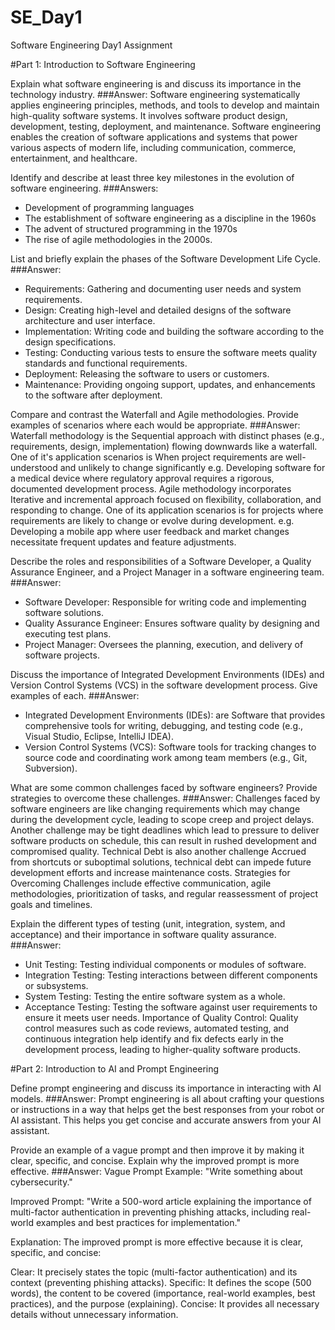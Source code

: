 # SE_Day1
Software Engineering Day1 Assignment

#Part 1: Introduction to Software Engineering

Explain what software engineering is and discuss its importance in the technology industry.
###Answer: 
Software engineering systematically applies engineering principles, methods, and tools to develop and maintain high-quality software systems. It involves software product design, development, testing, deployment, and maintenance. Software engineering  enables the creation of software applications and systems that power various aspects of modern life, including communication, commerce, entertainment, and healthcare.


Identify and describe at least three key milestones in the evolution of software engineering.
###Answers:
 - Development of programming languages
 - The establishment of software engineering as a discipline in the 1960s
 - The advent of structured programming in the 1970s
 - The rise of agile methodologies in the 2000s.

List and briefly explain the phases of the Software Development Life Cycle.
###Answer:
  - Requirements: Gathering and documenting user needs and system requirements.
  - Design: Creating high-level and detailed designs of the software architecture and user interface.
  - Implementation: Writing code and building the software according to the design specifications.
  - Testing: Conducting various tests to ensure the software meets quality standards and functional requirements.
  - Deployment: Releasing the software to users or customers.
  - Maintenance: Providing ongoing support, updates, and enhancements to the software after deployment.


Compare and contrast the Waterfall and Agile methodologies. Provide examples of scenarios where each would be appropriate.
###Answer:
Waterfall methodology is the Sequential approach with distinct phases (e.g., requirements, design, implementation) flowing downwards like a waterfall. One of it's application scenarios is When project requirements are well-understood and unlikely to change significantly e.g.  Developing software for a medical device where regulatory approval requires a rigorous, documented development process. 
Agile methodology incorporates Iterative and incremental approach focused on flexibility, collaboration, and responding to change. One of its application scenarios is for projects where requirements are likely to change or evolve during development. e.g. Developing a mobile app where user feedback and market changes necessitate frequent updates and feature adjustments.



Describe the roles and responsibilities of a Software Developer, a Quality Assurance Engineer, and a Project Manager in a software engineering team.
###Answer:
  - Software Developer: Responsible for writing code and implementing software solutions.
  - Quality Assurance Engineer: Ensures software quality by designing and executing test plans.
  - Project Manager: Oversees the planning, execution, and delivery of software projects.


Discuss the importance of Integrated Development Environments (IDEs) and Version Control Systems (VCS) in the software development process. Give examples of each.
###Answer:
 - Integrated Development Environments (IDEs): are Software that provides comprehensive tools for writing, debugging, and testing code (e.g., Visual Studio, Eclipse, IntelliJ IDEA).
  - Version Control Systems (VCS): Software tools for tracking changes to source code and coordinating work among team members (e.g., Git, Subversion).


What are some common challenges faced by software engineers? Provide strategies to overcome these challenges.
###Answer:
Challenges faced by software engineers are like changing requirements which may change during the development cycle, leading to scope creep and project delays. Another challenge may be tight deadlines which lead to pressure to deliver software products on schedule, this can result in rushed development and compromised quality. Technical Debt is also another challenge Accrued from shortcuts or suboptimal solutions, technical debt can impede future development efforts and increase maintenance costs.
Strategies for Overcoming Challenges include effective communication, agile methodologies, prioritization of tasks, and regular reassessment of project goals and timelines.



Explain the different types of testing (unit, integration, system, and acceptance) and their importance in software quality assurance.
###Answer:
  - Unit Testing: Testing individual components or modules of software.
  - Integration Testing: Testing interactions between different components or subsystems.
  - System Testing: Testing the entire software system as a whole.
  - Acceptance Testing: Testing the software against user requirements to ensure it meets user needs.
Importance of Quality Control: Quality control measures such as code reviews, automated testing, and continuous integration help identify and fix defects early in the development process, leading to higher-quality software products.

#Part 2: Introduction to AI and Prompt Engineering


Define prompt engineering and discuss its importance in interacting with AI models.
###Answer:
Prompt engineering is all about crafting your questions or instructions in a way that helps get the best responses from your robot or AI assistant. This helps you get concise and accurate answers from your AI assistant.


Provide an example of a vague prompt and then improve it by making it clear, specific, and concise. Explain why the improved prompt is more effective.
###Answer:
Vague Prompt Example: "Write something about cybersecurity."

Improved Prompt: "Write a 500-word article explaining the importance of multi-factor authentication in preventing phishing attacks, including real-world examples and best practices for implementation."

Explanation: The improved prompt is more effective because it is clear, specific, and concise:

Clear: It precisely states the topic (multi-factor authentication) and its context (preventing phishing attacks).
Specific: It defines the scope (500 words), the content to be covered (importance, real-world examples, best practices), and the purpose (explaining).
Concise: It provides all necessary details without unnecessary information.
